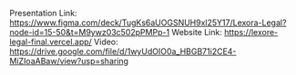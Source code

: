Presentation Link: https://www.figma.com/deck/TugKs6aUOGSNUH9xl25Y17/Lexora-Legal?node-id=15-50&t=M9ywz03c502pPMPp-1
Website Link: https://lexore-legal-final.vercel.app/
Video: https://drive.google.com/file/d/1wyUdOIO0a_HBGB71i2CE4-MiZIoaABaw/view?usp=sharing
